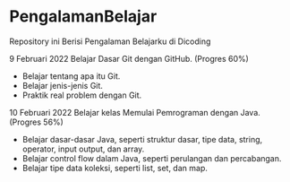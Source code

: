 # PengalamanBelajar
Repository ini Berisi Pengalaman Belajarku di Dicoding

9 Februari 2022
Belajar Dasar Git dengan GitHub. (Progres 60%)
  * Belajar tentang apa itu Git.
  * Belajar jenis-jenis Git.
  * Praktik real problem dengan Git.

10 Februari 2022
Belajar kelas Memulai Pemrograman dengan Java. (Progres 56%)
  * Belajar dasar-dasar Java, seperti struktur dasar, tipe data, string, operator, input output, dan array.
  * Belajar control flow dalam Java, seperti perulangan dan percabangan.
  * Belajar tipe data koleksi, seperti list, set, dan map.
